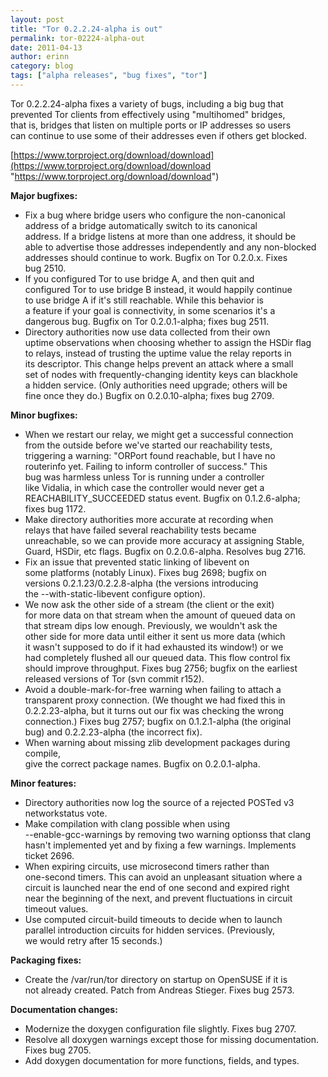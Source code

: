 ```yaml
---
layout: post
title: "Tor 0.2.2.24-alpha is out"
permalink: tor-02224-alpha-out
date: 2011-04-13
author: erinn
category: blog
tags: ["alpha releases", "bug fixes", "tor"]
---
```


Tor 0.2.2.24-alpha fixes a variety of bugs, including a big bug that  
 prevented Tor clients from effectively using "multihomed" bridges,  
 that is, bridges that listen on multiple ports or IP addresses so users  
 can continue to use some of their addresses even if others get blocked.

[https://www.torproject.org/download/download](https://www.torproject.org/download/download "https://www.torproject.org/download/download")

**Major bugfixes:**

- Fix a bug where bridge users who configure the non-canonical  
 address of a bridge automatically switch to its canonical  
 address. If a bridge listens at more than one address, it should be  
 able to advertise those addresses independently and any non-blocked  
 addresses should continue to work. Bugfix on Tor 0.2.0.x. Fixes  
 bug 2510.
- If you configured Tor to use bridge A, and then quit and  
 configured Tor to use bridge B instead, it would happily continue  
 to use bridge A if it's still reachable. While this behavior is  
 a feature if your goal is connectivity, in some scenarios it's a  
 dangerous bug. Bugfix on Tor 0.2.0.1-alpha; fixes bug 2511.
- Directory authorities now use data collected from their own  
 uptime observations when choosing whether to assign the HSDir flag  
 to relays, instead of trusting the uptime value the relay reports in  
 its descriptor. This change helps prevent an attack where a small  
 set of nodes with frequently-changing identity keys can blackhole  
 a hidden service. (Only authorities need upgrade; others will be  
 fine once they do.) Bugfix on 0.2.0.10-alpha; fixes bug 2709.

**Minor bugfixes:**

- When we restart our relay, we might get a successful connection  
 from the outside before we've started our reachability tests,  
 triggering a warning: "ORPort found reachable, but I have no  
 routerinfo yet. Failing to inform controller of success." This  
 bug was harmless unless Tor is running under a controller  
 like Vidalia, in which case the controller would never get a  
 REACHABILITY\_SUCCEEDED status event. Bugfix on 0.1.2.6-alpha;  
 fixes bug 1172.
- Make directory authorities more accurate at recording when  
 relays that have failed several reachability tests became  
 unreachable, so we can provide more accuracy at assigning Stable,  
 Guard, HSDir, etc flags. Bugfix on 0.2.0.6-alpha. Resolves bug 2716.  
 - Fix an issue that prevented static linking of libevent on  
 some platforms (notably Linux). Fixes bug 2698; bugfix on  
 versions 0.2.1.23/0.2.2.8-alpha (the versions introducing  
 the --with-static-libevent configure option).
- We now ask the other side of a stream (the client or the exit)  
 for more data on that stream when the amount of queued data on  
 that stream dips low enough. Previously, we wouldn't ask the  
 other side for more data until either it sent us more data (which  
 it wasn't supposed to do if it had exhausted its window!) or we  
 had completely flushed all our queued data. This flow control fix  
 should improve throughput. Fixes bug 2756; bugfix on the earliest  
 released versions of Tor (svn commit r152).
- Avoid a double-mark-for-free warning when failing to attach a  
 transparent proxy connection. (We thought we had fixed this in  
 0.2.2.23-alpha, but it turns out our fix was checking the wrong  
 connection.) Fixes bug 2757; bugfix on 0.1.2.1-alpha (the original  
 bug) and 0.2.2.23-alpha (the incorrect fix).
- When warning about missing zlib development packages during compile,  
 give the correct package names. Bugfix on 0.2.0.1-alpha.

**Minor features:**

- Directory authorities now log the source of a rejected POSTed v3  
 networkstatus vote.
- Make compilation with clang possible when using  
 --enable-gcc-warnings by removing two warning optionss that clang  
 hasn't implemented yet and by fixing a few warnings. Implements  
 ticket 2696.
- When expiring circuits, use microsecond timers rather than  
 one-second timers. This can avoid an unpleasant situation where a  
 circuit is launched near the end of one second and expired right  
 near the beginning of the next, and prevent fluctuations in circuit  
 timeout values.
- Use computed circuit-build timeouts to decide when to launch  
 parallel introduction circuits for hidden services. (Previously,  
 we would retry after 15 seconds.)

**Packaging fixes:**

- Create the /var/run/tor directory on startup on OpenSUSE if it is  
 not already created. Patch from Andreas Stieger. Fixes bug 2573.

**Documentation changes:**

- Modernize the doxygen configuration file slightly. Fixes bug 2707.
- Resolve all doxygen warnings except those for missing documentation.  
 Fixes bug 2705.
- Add doxygen documentation for more functions, fields, and types.

